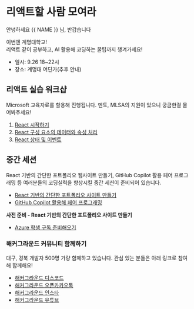 # 리액트할 사람 모여라

안녕하세요 {{ NAME }} 님, 반갑습니다

이번엔 계명대학교!  
리액트 같이 공부하고, AI 활용해 코딩하는 꿀팁까지 챙겨가세요!

* 일시: 9.26 18~22시
* 장소: 계명대 어딘가(추후 안내)


## 리액트 실습 워크샵 

Microsoft 교육자료를 할용해 진행됩니다. 멘토, MLSA의 지원이 있으니 궁금한걸 물어봐주세요!

1. [React 시작하기](https://hgrd.kr/react-workshop-1)
2. [React 구성 요소의 데이터와 속성 처리](https://hgrd.kr/react-workshop-2)
3. [React 상태 및 이벤트](https://hgrd.kr/react-workshop-3)


## 중간 세션

React 기반의 간단한 포트폴리오 웹사이트 만들기, GitHub Copilot 활용 페어 프로그래밍 등 여러분들의 코딩실력을 향상시킬 중간 세션이 준비되어 있습니다. 

* [React 기반의 간단한 포트폴리오 사이트 만들기](https://github.com/g1nya2/Technical-onboarding)
* [GitHub Copilot 활용해 페어 프로그래밍](https://education.github.com/pack)


__사전 준비 - React 기반의 간단한 포트폴리오 사이트 만들기__
* [Azure 학생 구독 준비해오기](https://azure.microsoft.com/free/students/?wt.mc_id=studentamb_335845)


### 해커그라운드 커뮤니티 함께하기

대구, 경북 개발자 500명 가량 함께하고 있습니다. 관심 있는 분들은 아래 링크로 참여해 함께해요!

* [해커그라운드 디스코드](https://hgrd.kr/discord)
* [해커그라운드 오픈카카오톡](https://hgrd.kr/open-kakao)
* [해커그라운드 인스타](https://hgrd.kr/insta)
* [해커그라운드 유튜브](https://hgrd.kr/youtube)
